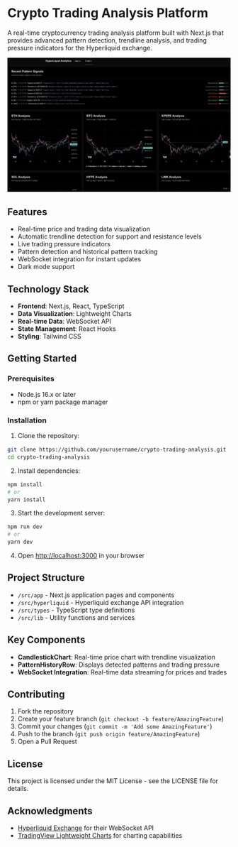 # Crypto Trading Analysis Platform

A real-time cryptocurrency trading analysis platform built with Next.js that provides advanced pattern detection, trendline analysis, and trading pressure indicators for the Hyperliquid exchange.

![Trading Analysis Platform](screenshot.png)

## Features

- Real-time price and trading data visualization
- Automatic trendline detection for support and resistance levels
- Live trading pressure indicators
- Pattern detection and historical pattern tracking
- WebSocket integration for instant updates
- Dark mode support

## Technology Stack

- **Frontend**: Next.js, React, TypeScript
- **Data Visualization**: Lightweight Charts
- **Real-time Data**: WebSocket API
- **State Management**: React Hooks
- **Styling**: Tailwind CSS

## Getting Started

### Prerequisites

- Node.js 16.x or later
- npm or yarn package manager

### Installation

1. Clone the repository:
```bash
git clone https://github.com/yourusername/crypto-trading-analysis.git
cd crypto-trading-analysis
```

2. Install dependencies:
```bash
npm install
# or
yarn install
```

3. Start the development server:
```bash
npm run dev
# or
yarn dev
```

4. Open [http://localhost:3000](http://localhost:3000) in your browser

## Project Structure

- `/src/app` - Next.js application pages and components
- `/src/hyperliquid` - Hyperliquid exchange API integration
- `/src/types` - TypeScript type definitions
- `/src/lib` - Utility functions and services

## Key Components

- **CandlestickChart**: Real-time price chart with trendline visualization
- **PatternHistoryRow**: Displays detected patterns and trading pressure
- **WebSocket Integration**: Real-time data streaming for prices and trades

## Contributing

1. Fork the repository
2. Create your feature branch (`git checkout -b feature/AmazingFeature`)
3. Commit your changes (`git commit -m 'Add some AmazingFeature'`)
4. Push to the branch (`git push origin feature/AmazingFeature`)
5. Open a Pull Request

## License

This project is licensed under the MIT License - see the LICENSE file for details.

## Acknowledgments

- [Hyperliquid Exchange](https://hyperliquid.xyz) for their WebSocket API
- [TradingView Lightweight Charts](https://github.com/tradingview/lightweight-charts) for charting capabilities
